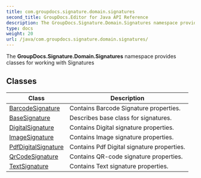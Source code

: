 ```yaml
---
title: com.groupdocs.signature.domain.signatures
second_title: GroupDocs.Editor for Java API Reference
description: The GroupDocs.Signature.Domain.Signatures namespace provides classes for working with Signatures
type: docs
weight: 20
url: /java/com.groupdocs.signature.domain.signatures/
---
```


The **GroupDocs.Signature.Domain.Signatures** namespace provides classes for working with Signatures


## Classes

| Class | Description |
| --- | --- |
| [BarcodeSignature](../com.groupdocs.signature.domain.signatures/barcodesignature) | Contains Barcode Signature properties. |
| [BaseSignature](../com.groupdocs.signature.domain.signatures/basesignature) | Describes base class for signatures. |
| [DigitalSignature](../com.groupdocs.signature.domain.signatures/digitalsignature) | Contains Digital signature properties. |
| [ImageSignature](../com.groupdocs.signature.domain.signatures/imagesignature) | Contains Image signature properties. |
| [PdfDigitalSignature](../com.groupdocs.signature.domain.signatures/pdfdigitalsignature) | Contains Pdf Digital signature properties. |
| [QrCodeSignature](../com.groupdocs.signature.domain.signatures/qrcodesignature) | Contains QR-code signature properties. |
| [TextSignature](../com.groupdocs.signature.domain.signatures/textsignature) | Contains Text signature properties. |
